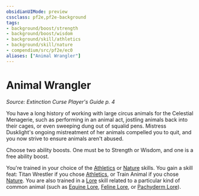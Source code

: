 ```yaml
---
obsidianUIMode: preview
cssclass: pf2e,pf2e-background
tags:
- background/boost/strength
- background/boost/wisdom
- background/skill/athletics
- background/skill/nature
- compendium/src/pf2e/ec0
aliases: ["Animal Wrangler"]
---
```

# Animal Wrangler
*Source: Extinction Curse Player's Guide p. 4*  

You have a long history of working with large circus animals for the Celestial Menagerie, such as performing in an animal act, jostling animals back into their cages, or even sweeping dung out of squalid pens. Mistress Dusklight's ongoing mistreatment of her animals compelled you to quit, and you now strive to ensure animals aren't abused.

Choose two ability boosts. One must be to Strength or Wisdom, and one is a free ability boost.

You're trained in your choice of the [Athletics](/compendium/skills.md#Athletics) or [Nature](/compendium/skills.md#Nature) skills. You gain a skill feat: Titan Wrestler if you chose [Athletics](/compendium/skills.md#Athletics), or Train Animal if you chose [Nature](/compendium/skills.md#Nature). You are also trained in a [Lore](/compendium/skills.md#Lore) skill related to a particular kind of common animal (such as [Equine Lore](/compendium/skills.md#Lore), [Feline Lore](/compendium/skills.md#Lore), or [Pachyderm Lore](/compendium/skills.md#Lore)).